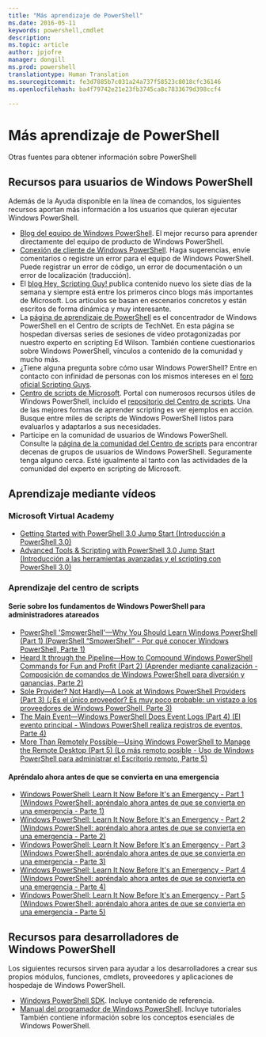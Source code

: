 ```yaml
---
title: "Más aprendizaje de PowerShell"
ms.date: 2016-05-11
keywords: powershell,cmdlet
description: 
ms.topic: article
author: jpjofre
manager: dongill
ms.prod: powershell
translationtype: Human Translation
ms.sourcegitcommit: fe3d7885b7c031a24a737f58523c8018cfc36146
ms.openlocfilehash: ba4f79742e21e23fb3745ca8c7833679d398ccf4

---
```


#  Más aprendizaje de PowerShell

Otras fuentes para obtener información sobre PowerShell  

## Recursos para usuarios de Windows PowerShell

Además de la Ayuda disponible en la línea de comandos, los siguientes recursos aportan más información a los usuarios que quieran ejecutar Windows PowerShell.

-   [Blog del equipo de Windows PowerShell](http://blogs.msdn.com/b/powershell/). El mejor recurso para aprender directamente del equipo de producto de Windows PowerShell.
-   [Conexión de cliente de Windows PowerShell](http://Connect.Microsoft.com/PowerShell). Haga sugerencias, envíe comentarios o registre un error para el equipo de Windows PowerShell. Puede registrar un error de código, un error de documentación o un error de localización (traducción).
-   El [blog Hey, Scripting Guy! ](http://www.scriptingguys.com/blog) publica contenido nuevo los siete días de la semana y siempre está entre los primeros cinco blogs más importantes de Microsoft. Los artículos se basan en escenarios concretos y están escritos de forma dinámica y muy interesante.
-   La [página de aprendizaje de PowerShell](http://www.scriptingguys.com/learnpowershell) es el concentrador de Windows PowerShell en el Centro de scripts de TechNet. En esta página se hospedan diversas series de sesiones de vídeo protagonizadas por nuestro experto en scripting Ed Wilson. También contiene cuestionarios sobre Windows PowerShell, vínculos a contenido de la comunidad y mucho más.
-   ¿Tiene alguna pregunta sobre cómo usar Windows PowerShell? Entre en contacto con infinidad de personas con los mismos intereses en el [foro oficial Scripting Guys](http://social.technet.microsoft.com/forums/itcg/threads/).
-   [Centro de scripts de Microsoft](https://technet.microsoft.com/scriptcenter). Portal con numerosos recursos útiles de Windows PowerShell, incluido el [repositorio del Centro de scripts](http://gallery.technet.microsoft.com/scriptcenter/). Una de las mejores formas de aprender scripting es ver ejemplos en acción. Busque entre miles de scripts de Windows PowerShell listos para evaluarlos y adaptarlos a sus necesidades.
-   Participe en la comunidad de usuarios de Windows PowerShell. Consulte la [página de la comunidad del Centro de scripts](https://technet.microsoft.com/scriptcenter/hh182567.aspx) para encontrar decenas de grupos de usuarios de Windows PowerShell. Seguramente tenga alguno cerca. Esté igualmente al tanto con las actividades de la comunidad del experto en scripting de Microsoft.

## Aprendizaje mediante vídeos

###  Microsoft Virtual Academy
-  [Getting Started with PowerShell 3.0 Jump Start (Introducción a PowerShell 3.0)](https://mva.microsoft.com/en-US/training-courses/getting-started-with-powershell-30-jump-start-8276)
-  [Advanced Tools & Scripting with PowerShell 3.0 Jump Start (Introducción a las herramientas avanzadas y el scripting con PowerShell 3.0)](https://mva.microsoft.com/en-US/training-courses/advanced-tools-scripting-with-powershell-30-jump-start-8231)

###  Aprendizaje del centro de scripts
####  Serie sobre los fundamentos de Windows PowerShell para administradores atareados
-  [PowerShell 'SmowerShell'—Why You Should Learn Windows PowerShell &#40;Part 1&#41; (PowerShell “SmowerShell” - Por qué conocer Windows PowerShell, Parte 1)](http://dlbmodigital.microsoft.com/webcasts/wmv/23976_Dnl_L.wmv)
-  [Heard It through the Pipeline—How to Compound Windows PowerShell Commands for Fun and Profit &#40;Part 2&#41; (Aprender mediante canalización - Composición de comandos de Windows PowerShell para diversión y ganancias, Parte 2)](http://dlbmodigital.microsoft.com/webcasts/wmv/23977_Dnl_L.wmv)
-  [Sole Provider? Not Hardly—A Look at Windows PowerShell Providers &#40;Part 3&#41; (¿Es el único proveedor? Es muy poco probable: un vistazo a los proveedores de Windows PowerShell, Parte 3)](http://dlbmodigital.microsoft.com/webcasts/wmv/23978_Dnl_L.wmv)
-  [The Main Event—Windows PowerShell Does Event Logs &#40;Part 4&#41; (El evento principal - Windows PowerShell realiza registros de eventos, Parte 4)](http://dlbmodigital.microsoft.com/webcasts/wmv/23979_Dnl_L.wmv)
-  [More Than Remotely Possible—Using Windows PowerShell to Manage the Remote Desktop &#40;Part 5&#41; (Lo más remoto posible - Uso de Windows PowerShell para administrar el Escritorio remoto, Parte 5)](http://dlbmodigital.microsoft.com/webcasts/wmv/23980_Dnl_L.wmv)

#### Apréndalo ahora antes de que se convierta en una emergencia
-  [Windows PowerShell: Learn It Now Before It's an Emergency - Part 1 (Windows PowerShell: apréndalo ahora antes de que se convierta en una emergencia - Parte 1)](http://dlbmodigital.microsoft.com/webcasts/wmv/1032481530_Dnl_L.wmv)
-  [Windows PowerShell: Learn It Now Before It's an Emergency - Part 2 (Windows PowerShell: apréndalo ahora antes de que se convierta en una emergencia - Parte 2)](http://dlbmodigital.microsoft.com/webcasts/wmv/1032481542_Dnl_L.wmv)
-  [Windows PowerShell: Learn It Now Before It's an Emergency - Part 3 (Windows PowerShell: apréndalo ahora antes de que se convierta en una emergencia - Parte 3)](http://dlbmodigital.microsoft.com/webcasts/wmv/1032481548_Dnl_L.wmv)
-  [Windows PowerShell: Learn It Now Before It's an Emergency - Part 4 (Windows PowerShell: apréndalo ahora antes de que se convierta en una emergencia - Parte 4)](http://dlbmodigital.microsoft.com/webcasts/wmv/1032481552_Dnl_L.wmv)
-  [Windows PowerShell: Learn It Now Before It's an Emergency - Part 5 (Windows PowerShell: apréndalo ahora antes de que se convierta en una emergencia - Parte 5)](http://dlbmodigital.microsoft.com/webcasts/wmv/1032481554_Dnl_L.wmv)

## Recursos para desarrolladores de Windows PowerShell

Los siguientes recursos sirven para ayudar a los desarrolladores a crear sus propios módulos, funciones, cmdlets, proveedores y aplicaciones de hospedaje de Windows PowerShell.

-   [Windows PowerShell SDK](http://go.microsoft.com/fwlink/p/?LinkID=89595). Incluye contenido de referencia.
-   [Manual del programador de Windows PowerShell](http://go.microsoft.com/fwlink/p/?LinkID=89596). Incluye tutoriales También contiene información sobre los conceptos esenciales de Windows PowerShell.




<!--HONumber=Oct16_HO2-->


